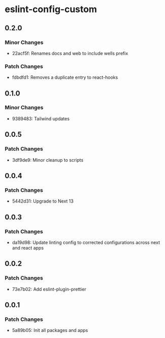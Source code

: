 # eslint-config-custom

## 0.2.0

### Minor Changes

- 22acf5f: Renames docs and web to include wells prefix

### Patch Changes

- fdbdfd1: Removes a duplicate entry to react-hooks

## 0.1.0

### Minor Changes

- 9389483: Tailwind updates

## 0.0.5

### Patch Changes

- 3df9de9: Minor cleanup to scripts

## 0.0.4

### Patch Changes

- 5442d31: Upgrade to Next 13

## 0.0.3

### Patch Changes

- da19d98: Update linting config to corrected configurations across next and react apps

## 0.0.2

### Patch Changes

- 73e7b02: Add eslint-plugin-prettier

## 0.0.1

### Patch Changes

- 5a89b05: Init all packages and apps
